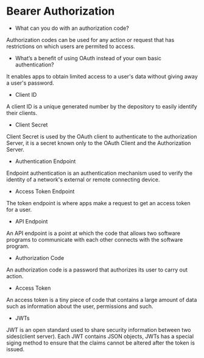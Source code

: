 # Bearer Authorization

* What can you do with an authorization code?

Authorization codes can be used for any action or request that has restrictions on which users are permited to access.

* What’s a benefit of using OAuth instead of your own basic authentication?

It enables apps to obtain limited access to a user's data without giving away a user's password.

* Client ID

A client ID is a unique generated number by the depository to easily identify their clients.

* Client Secret

Client Secret is used by the OAuth client to authenticate to the authorization Server, it is a secret known only to the OAuth Client and the Authorization Server.

* Authentication Endpoint

Endpoint authentication is an authentication mechanism used to verify the identity of a network's external or remote connecting device.

* Access Token Endpoint

The token endpoint is where apps make a request to get an access token for a user.

* API Endpoint

An API endpoint is a point at which the code that allows two software programs to communicate with each other connects with the software program.

* Authorization Code

An authorization code is a password that authorizes its user to carry out action.

* Access Token

An access token is a tiny piece of code that contains a large amount of data such as information about the user, permissions and such.

* JWTs

JWT is an open standard used to share security information between two sides(client server). Each JWT contains JSON objects, JWTs has a special siging method to ensure that the claims cannot be altered after the token is issued.


